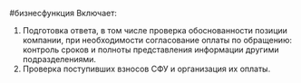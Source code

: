 #бизнесфункция 
Включает:  
1. Подготовка ответа, в том числе проверка обоснованности позиции компании, при необходимости согласование оплаты по обращению: контроль сроков и полноты представления информации другими подразделениями.  
2. Проверка поступивших взносов СФУ и организация их оплаты.